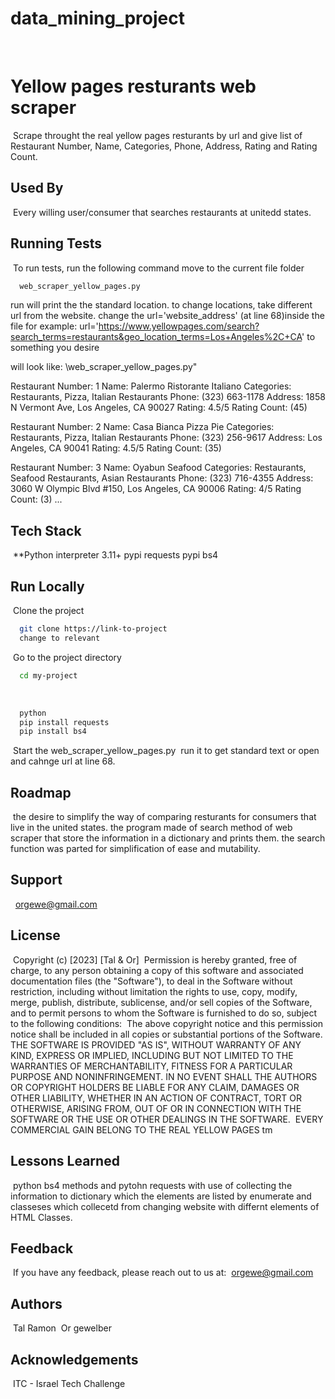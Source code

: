 # data_mining_project
​
# Yellow pages resturants web scraper
​
Scrape throught the real yellow pages resturants by url and give list of Restaurant Number, Name, Categories, Phone, Address, Rating and Rating Count. 
​
​
## Used By
​
Every willing user/consumer that searches restaurants at unitedd states.
​
​
## Running Tests
​
To run tests, run the following command
move to the current file folder
```bash
  web_scraper_yellow_pages.py
```
run will print the the standard location.
to change locations, take different url from the website.
change the  url='website_address' (at line 68)inside the file
for example: 
url='https://www.yellowpages.com/search?search_terms=restaurants&geo_location_terms=Los+Angeles%2C+CA'
to something you desire
​
​

will look like:
\web_scraper_yellow_pages.py" 


Restaurant Number: 1
Name: Palermo Ristorante Italiano
Categories: Restaurants, Pizza, Italian Restaurants
Phone: (323) 663-1178
Address: 1858 N Vermont Ave, Los Angeles, CA 90027
Rating: 4.5/5
Rating Count: (45)
​

Restaurant Number: 2
Name: Casa Bianca Pizza Pie
Categories: Restaurants, Pizza, Italian Restaurants
Phone: (323) 256-9617
Address: Los Angeles, CA 90041
Rating: 4.5/5
Rating Count: (35)
​

Restaurant Number: 3
Name: Oyabun Seafood
Categories: Restaurants, Seafood Restaurants, Asian Restaurants
Phone: (323) 716-4355
Address: 3060 W Olympic Blvd #150, Los Angeles, CA 90006
Rating: 4/5
Rating Count: (3)
...
​
## Tech Stack
​
**Python interpreter 3.11+
pypi requests
pypi bs4
​
## Run Locally
​
Clone the project
​
```bash
  git clone https://link-to-project
  change to relevant
```
​
Go to the project directory
​
```bash
  cd my-project
```
​
```bash
  python
  pip install requests
  pip install bs4
```
​
Start the web_scraper_yellow_pages.py
​
run it to get standard text or open and cahnge url at line 68.
​
​
## Roadmap
​
the desire to simplify the way of comparing resturants for consumers that live in the united states.
the program made of search method of web scraper that store the information in a dictionary and prints them.
the search function was parted for simplification of ease and mutability.
​
​
## Support
​
​
orgewe@gmail.com
​
​
## License
​
Copyright (c) [2023] [Tal & Or]
​
Permission is hereby granted, free of charge, to any person obtaining a copy
of this software and associated documentation files (the "Software"), to deal
in the Software without restriction, including without limitation the rights
to use, copy, modify, merge, publish, distribute, sublicense, and/or sell
copies of the Software, and to permit persons to whom the Software is
furnished to do so, subject to the following conditions:
​
The above copyright notice and this permission notice shall be included in all
copies or substantial portions of the Software.
​
THE SOFTWARE IS PROVIDED "AS IS", WITHOUT WARRANTY OF ANY KIND, EXPRESS OR
IMPLIED, INCLUDING BUT NOT LIMITED TO THE WARRANTIES OF MERCHANTABILITY,
FITNESS FOR A PARTICULAR PURPOSE AND NONINFRINGEMENT. IN NO EVENT SHALL THE
AUTHORS OR COPYRIGHT HOLDERS BE LIABLE FOR ANY CLAIM, DAMAGES OR OTHER
LIABILITY, WHETHER IN AN ACTION OF CONTRACT, TORT OR OTHERWISE, ARISING FROM,
OUT OF OR IN CONNECTION WITH THE SOFTWARE OR THE USE OR OTHER DEALINGS IN THE
SOFTWARE.
​
EVERY COMMERCIAL GAIN BELONG TO THE REAL YELLOW PAGES tm
​
## Lessons Learned
​
python bs4 methods and pytohn requests with use of collecting the information to dictionary which the elements are listed by enumerate and classeses which collecetd from changing website with differnt elements of HTML Classes.
​
​
## Feedback
​
If you have any feedback, please reach out to us at:
​
orgewe@gmail.com
​
​
## Authors
​
Tal Ramon
​
Or gewelber
​
​
## Acknowledgements
​
ITC - Israel Tech Challenge
